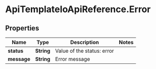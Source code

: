 # ApiTemplateIoApiReference.Error

## Properties

Name | Type | Description | Notes
------------ | ------------- | ------------- | -------------
**status** | **String** | Value of the status: error | 
**message** | **String** | Error message | 


